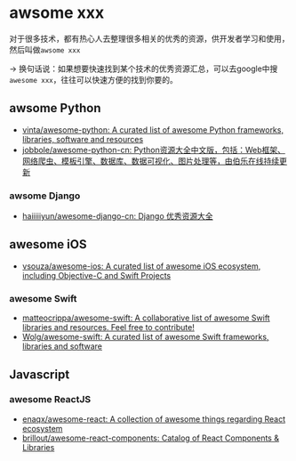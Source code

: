 # awsome xxx
对于很多技术，都有热心人去整理很多相关的优秀的资源，供开发者学习和使用，然后叫做`awsome xxx`

-> 换句话说：如果想要快速找到某个技术的优秀资源汇总，可以去google中搜`awesome xxx`，往往可以快速方便的找到你要的。

## awsome Python
* [vinta/awesome-python: A curated list of awesome Python frameworks, libraries, software and resources](https://github.com/vinta/awesome-python)
* [jobbole/awesome-python-cn: Python资源大全中文版，包括：Web框架、网络爬虫、模板引擎、数据库、数据可视化、图片处理等，由伯乐在线持续更新](https://github.com/jobbole/awesome-python-cn)

### awsome Django
* [haiiiiiyun/awesome-django-cn: Django 优秀资源大全](https://github.com/haiiiiiyun/awesome-django-cn)

## awesome iOS
* [vsouza/awesome-ios: A curated list of awesome iOS ecosystem, including Objective-C and Swift Projects](https://github.com/vsouza/awesome-ios)

### awesome Swift
* [matteocrippa/awesome-swift: A collaborative list of awesome Swift libraries and resources. Feel free to contribute!](https://github.com/matteocrippa/awesome-swift)
* [Wolg/awesome-swift: A curated list of awesome Swift frameworks, libraries and software](https://github.com/Wolg/awesome-swift)

## Javascript

### awesome ReactJS
* [enaqx/awesome-react: A collection of awesome things regarding React ecosystem](https://github.com/enaqx/awesome-react)
* [brillout/awesome-react-components: Catalog of React Components & Libraries](https://github.com/brillout/awesome-react-components)
